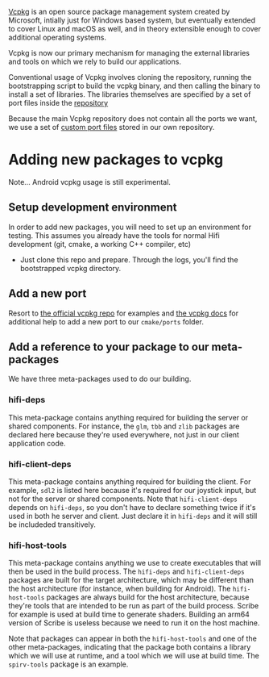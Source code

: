 [Vcpkg](https://github.com/Microsoft/vcpkg) is an open source package management system created by Microsoft, intially just for Windows based system, but eventually extended to cover Linux and macOS as well, and in theory extensible enough to cover additional operating systems.

Vcpkg is now our primary mechanism for managing the external libraries and tools on which we rely to build our applications.

Conventional usage of Vcpkg involves cloning the repository, running the bootstrapping script to build the vcpkg binary, and then calling the binary to install a set of libraries. The libraries themselves are specified by a set of port files inside the [repository](https://github.com/Microsoft/vcpkg/tree/master/ports)

Because the main Vcpkg repository does not contain all the ports we want, we use a set of [custom port files](./cmake/ports) stored in our own repository.

# Adding new packages to vcpkg

Note... Android vcpkg usage is still experimental.

## Setup development environment

In order to add new packages, you will need to set up an environment for testing. This assumes you already have the tools for normal Hifi development (git, cmake, a working C++ compiler, etc)

-   Just clone this repo and prepare. Through the logs, you'll find the bootstrapped vcpkg directory.

## Add a new port

Resort to [the official vcpkg repo](https://github.com/Microsoft/vcpkg) for examples and [the vcpkg docs](https://vcpkg.readthedocs.io/en/latest) for additional help to add a new port to our `cmake/ports` folder.

## Add a reference to your package to our meta-packages

We have three meta-packages used to do our building.

<!-- When you modify one of these packages, make sure to bump the version number in the `CONTROL` file for the package -->

### hifi-deps

This meta-package contains anything required for building the server or shared components. For instance, the `glm`, `tbb` and `zlib` packages are declared here because they're used everywhere, not just in our client application code.

### hifi-client-deps

This meta-package contains anything required for building the client. For example, `sdl2` is listed here because it's required for our joystick input, but not for the server or shared components. Note that `hifi-client-deps` depends on `hifi-deps`, so you don't have to declare something twice if it's used in both he server and client. Just declare it in `hifi-deps` and it will still be includeded transitively.

### hifi-host-tools

This meta-package contains anything we use to create executables that will then be used in the build process. The `hifi-deps` and `hifi-client-deps` packages are built for the target architecture, which may be different than the host architecture (for instance, when building for Android). The `hifi-host-tools` packages are always build for the host architecture, because they're tools that are intended to be run as part of the build process. Scribe for example is used at build time to generate shaders. Building an arm64 version of Scribe is useless because we need to run it on the host machine.

Note that packages can appear in both the `hifi-host-tools` and one of the other meta-packages, indicating that the package both contains a library which we will use at runtime, and a tool which we will use at build time. The `spirv-tools` package is an example.
